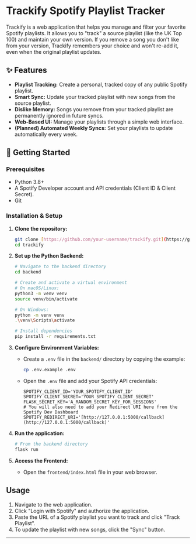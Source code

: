 # Trackify Spotify Playlist Tracker

Trackify is a web application that helps you manage and filter your favorite Spotify playlists. It allows you to "track" a source playlist (like the UK Top 100) and maintain your own version. If you remove a song you don't like from your version, Trackify remembers your choice and won't re-add it, even when the original playlist updates.

## ✨ Features

* **Playlist Tracking:** Create a personal, tracked copy of any public Spotify playlist.
* **Smart Sync:** Update your tracked playlist with new songs from the source playlist.
* **Dislike Memory:** Songs you remove from your tracked playlist are permanently ignored in future syncs.
* **Web-Based UI:** Manage your playlists through a simple web interface.
* **(Planned) Automated Weekly Syncs:** Set your playlists to update automatically every week.

## 🚀 Getting Started

### Prerequisites

* Python 3.8+
* A Spotify Developer account and API credentials (Client ID & Client Secret).
* Git

### Installation & Setup

1. **Clone the repository:**
   ```bash
   git clone [https://github.com/your-username/trackify.git](https://github.com/your-username/trackify.git)
   cd trackify
   ```

2. **Set up the Python Backend:**
   ```bash
   # Navigate to the backend directory
   cd backend

   # Create and activate a virtual environment
   # On macOS/Linux:
   python3 -m venv venv
   source venv/bin/activate

   # On Windows:
   python -m venv venv
   .\venv\Scripts\activate

   # Install dependencies
   pip install -r requirements.txt
   ```

3. **Configure Environment Variables:**
   - Create a `.env` file in the `backend/` directory by copying the example:
     ```bash
     cp .env.example .env
     ```
   - Open the `.env` file and add your Spotify API credentials:
     ```
     SPOTIFY_CLIENT_ID='YOUR_SPOTIFY_CLIENT_ID'
     SPOTIFY_CLIENT_SECRET='YOUR_SPOTIFY_CLIENT_SECRET'
     FLASK_SECRET_KEY='A_RANDOM_SECRET_KEY_FOR_SESSIONS'
     # You will also need to add your Redirect URI here from the Spotify Dev Dashboard
     SPOTIFY_REDIRECT_URI='[http://127.0.0.1:5000/callback](http://127.0.0.1:5000/callback)'
     ```

4. **Run the application:**
   ```bash
   # From the backend directory
   flask run
   ```

5. **Access the Frontend:**
   - Open the `frontend/index.html` file in your web browser.

## Usage

1. Navigate to the web application.
2. Click "Login with Spotify" and authorize the application.
3. Paste the URL of a Spotify playlist you want to track and click "Track Playlist".
4. To update the playlist with new songs, click the "Sync" button.

---